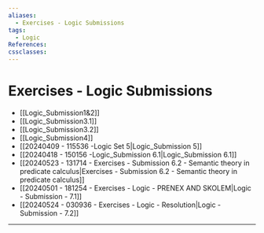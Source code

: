 ```yaml
---
aliases:
  - Exercises - Logic Submissions
tags:
  - Logic
References: 
cssclasses:
---
```

# Exercises - Logic Submissions
+ [[Logic_Submission1&2]]
+ [[Logic_Submission3.1]]
+ [[Logic_Submission3.2]]
+ [[Logic_Submission4]]
+ [[20240409 - 115536 -Logic Set 5|Logic_Submission 5]]
+ [[20240418 - 150156 -Logic_Submission 6.1|Logic_Submission 6.1]]
+ [[20240523 - 131714 - Exercises - Submission 6.2 - Semantic theory in predicate calculus|Exercises - Submission 6.2 - Semantic theory in predicate calculus]]
+ [[20240501 - 181254 - Exercises - Logic - PRENEX AND SKOLEM|Logic - Submission - 7.1]]
+ [[20240524 - 030936 - Exercises - Logic - Resolution|Logic - Submission - 7.2]]

***